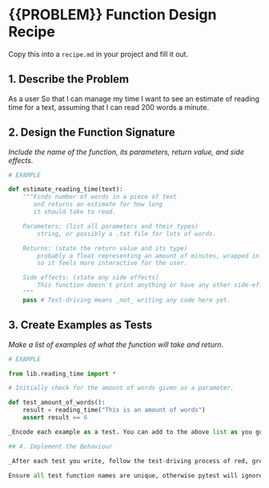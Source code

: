 # {{PROBLEM}} Function Design Recipe

Copy this into a `recipe.md` in your project and fill it out.

## 1. Describe the Problem

As a user
So that I can manage my time
I want to see an estimate of reading time for a text, assuming that I can read 200 words a minute.

## 2. Design the Function Signature

_Include the name of the function, its parameters, return value, and side effects._

```python
# EXAMPLE

def estimate_reading_time(text):
    """Finds number of words in a piece of text 
       and returns an estimate for how long 
       it should take to read.

    Parameters: (list all parameters and their types)
        string, or possibly a .txt file for lots of words.

    Returns: (state the return value and its type)
        probably a float representing an amount of minutes, wrapped in a string
        so it feels more interactive for the user.

    Side effects: (state any side effects)
        This function doesn't print anything or have any other side-effects
    """
    pass # Test-driving means _not_ writing any code here yet.
```

## 3. Create Examples as Tests

_Make a list of examples of what the function will take and return._

```python
# EXAMPLE

from lib.reading_time import *

# Initially check for the amount of words given as a parameter.

def test_amount_of_words():
    result = reading_time("This is an amount of words")
    assert result == 6

_Encode each example as a test. You can add to the above list as you go._

## 4. Implement the Behaviour

_After each test you write, follow the test-driving process of red, green, refactor to implement the behaviour._

Ensure all test function names are unique, otherwise pytest will ignore them!
